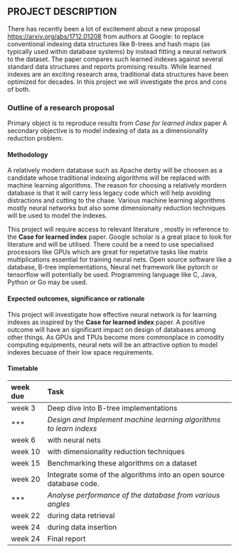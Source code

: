 ## PROJECT DESCRIPTION
There has recently been a lot of excitement about a new proposal https://arxiv.org/abs/1712.01208 from authors at Google: to replace conventional indexing data structures like B-trees and hash maps (as typically used within database systems) by instead fitting a neural network to the dataset. The paper compares such learned indexes against several standard data structures and reports promising results. While learned indexes are an exciting research area, traditional data structures have been optimized for decades. In this project we will investigate the pros and cons of both.


###  Outline of a research proposal
Primary object is to reproduce results from *Case for learned index* paper
A secondary objective is to model indexing of data as a dimensionality reduction problem.


#### Methodology
   A relatively modern database such as Apache derby will be choosen as a candidate whose traditional indexing algorithms will be replaced with machine learning algorithms. The reason for choosing a relatively mordern database is that it will carry less legacy code which will help avoiding distractions and cutting to the chase. Various machine learning algorithms mostly neural networks but also some dimensionaity reduction techniques will be used to model the indexes.
 
   This project will require access to relevant literature , mostly in reference to the **Case for learned index** paper. Google scholar is a great place to look for literature and will be utilised. There could be a need to use specialised processors like GPUs which are great for repetative tasks like matrix multiplications essential for training neural nets. Open source software like a database, B-tree implementations, Neural net framework like pytorch or tensorflow will potentially be used. Programming language like C, Java, Python or Go may be used.
   

#### Expected outcomes, significance or rationale

   This project will investigate how effective neural network is for learning indexes as inspired by the **Case for learned index** paper. A positive outcome will have an significant impact on design of databases among other things. As GPUs and TPUs become more commonplace in comodity computing equipments, neural nets will be an attractive option to model indexes becuase of their low space requirements.    


#### Timetable
| week due | Task |
| :---------- | :------ |
| week 3 |  Deep dive into B-tree implementations |
| *** | _Design and Implement machine learning algorithms to learn indexs_|
| week 6  |  with neural nets |
| week 10 |  with dimensionality reduction techniques |
| week 15 |  Benchmarking these algorithms on a dataset |
| week 20 |  Integrate some of the algorithms into an open source database code. |
| *** |  _Analyse performance of the database from various angles_ |
| week 22 |   during data retrieval |
| week 24 |   during data insertion |
| week 24 |   Final report |
